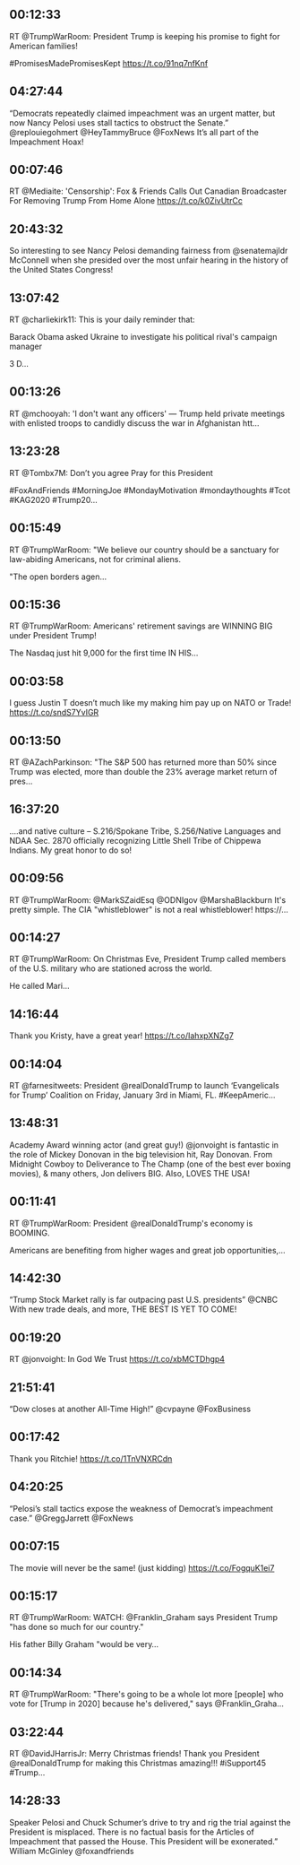## 00:12:33
RT @TrumpWarRoom: President Trump is keeping his promise to fight for American families! 

#PromisesMadePromisesKept https://t.co/91nq7nfKnf
## 04:27:44
“Democrats repeatedly claimed impeachment was an urgent matter, but now Nancy Pelosi uses stall tactics to obstruct the Senate.” @replouiegohmert @HeyTammyBruce @FoxNews  It’s all part of the Impeachment Hoax!
## 00:07:46
RT @Mediaite: 'Censorship': Fox &amp; Friends Calls Out Canadian Broadcaster For Removing Trump From Home Alone https://t.co/k0ZivUtrCc
## 20:43:32
So interesting to see Nancy Pelosi demanding fairness from @senatemajldr McConnell when she presided over the most unfair hearing in the history of the United States Congress!
## 13:07:42
RT @charliekirk11: This is your daily reminder that:

Barack Obama asked Ukraine to investigate his political rival's campaign manager

3 D…
## 00:13:26
RT @mchooyah: 'I don't want any officers' — Trump held private meetings with enlisted troops to candidly discuss the war in Afghanistan htt…
## 13:23:28
RT @Tombx7M: Don’t you agree
Pray for this President 

#FoxAndFriends #MorningJoe #MondayMotivation
#mondaythoughts #Tcot #KAG2020 #Trump20…
## 00:15:49
RT @TrumpWarRoom: "We believe our country should be a sanctuary for law-abiding Americans, not for criminal aliens.

"The open borders agen…
## 00:15:36
RT @TrumpWarRoom: Americans' retirement savings are WINNING BIG under President Trump!

The Nasdaq just hit 9,000 for the first time IN HIS…
## 00:03:58
I guess Justin T doesn’t much like my making him pay up on NATO or Trade! https://t.co/sndS7YvIGR
## 00:13:50
RT @AZachParkinson: "The S&amp;P 500 has returned more than 50% since Trump was elected, more than double the 23% average market return of pres…
## 16:37:20
....and native culture – S.216/Spokane Tribe, S.256/Native Languages and NDAA Sec. 2870 officially recognizing Little Shell Tribe of Chippewa Indians. My great honor to do so!
## 00:09:56
RT @TrumpWarRoom: @MarkSZaidEsq @ODNIgov @MarshaBlackburn It's pretty simple. The CIA "whistleblower" is not a real whistleblower! https://…
## 00:14:27
RT @TrumpWarRoom: On Christmas Eve, President Trump called members of the U.S. military who are stationed across the world.

He called Mari…
## 14:16:44
Thank you Kristy, have a great year! https://t.co/IahxpXNZg7
## 00:14:04
RT @farnesitweets: President @realDonaldTrump to launch ‘Evangelicals for Trump’ Coalition on Friday, January 3rd in Miami, FL. #KeepAmeric…
## 13:48:31
Academy Award winning actor (and great guy!) @jonvoight is fantastic in the role of Mickey Donovan in the big television hit, Ray Donovan. From Midnight Cowboy to Deliverance to The Champ (one of the best ever boxing movies), &amp; many others, Jon delivers BIG. Also, LOVES THE USA!
## 00:11:41
RT @TrumpWarRoom: President @realDonaldTrump's economy is BOOMING.

Americans are benefiting from higher wages and great job opportunities,…
## 14:42:30
“Trump Stock Market rally is far outpacing past U.S. presidents” @CNBC  With new trade deals, and more, THE BEST IS YET TO COME!
## 00:19:20
RT @jonvoight: In God We Trust https://t.co/xbMCTDhgp4
## 21:51:41
“Dow closes at another All-Time High!” @cvpayne @FoxBusiness
## 00:17:42
Thank you Ritchie! https://t.co/1TnVNXRCdn
## 04:20:25
“Pelosi’s stall tactics expose the weakness of Democrat’s impeachment case.” @GreggJarrett @FoxNews
## 00:07:15
The movie will never be the same! (just kidding) https://t.co/FogquK1ei7
## 00:15:17
RT @TrumpWarRoom: WATCH: @Franklin_Graham says President Trump "has done so much for our country." 

His father Billy Graham "would be very…
## 00:14:34
RT @TrumpWarRoom: "There's going to be a whole lot more [people] who vote for [Trump in 2020] because he's delivered," says @Franklin_Graha…
## 03:22:44
RT @DavidJHarrisJr: Merry Christmas friends! 
Thank you President @realDonaldTrump for making this Christmas amazing!!! 
#iSupport45 #Trump…
## 14:28:33
Speaker Pelosi and Chuck Schumer’s drive to try and rig the trial against the President is misplaced. There is no factual basis for the Articles of Impeachment that passed the House. This President will be exonerated.” William McGinley  @foxandfriends
